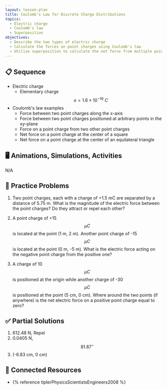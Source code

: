 ```yaml
---
layout: lesson-plan
title: Coulomb's Law for Discrete Charge Distributions
topics:
  - Electric charge
  - Coulomb's law
  - Superposition
objectives:
  - Describe the two types of electric charge
  - Calculate the forces on point charges using Coulomb's law
  - Utilize superposition to calculate the net force from multiple point charges
---
```


## 📋 Sequence

* Electric charge
  * Elementary charge $$e = 1.6 \times 10^{-19} \: C$$
* Coulomb's law examples
  * Force between two point charges along the x-axis
  * Force between two point charges positioned at arbitrary points in the xy-plane
  * Force on a point charge from two other point charges
  * Net force on a point charge at the center of a square
  * Net force on a point charge at the center of an equilateral triangle

## 🖥️ Animations, Simulations, Activities

N/A

## 📝 Practice Problems

1. Two point charges, each with a charge of +1.5 mC are separated by a distance of 5.75 m. What is the magnitude of the electric force between the point charges? Do they attract or repel each other?

1. A point charge of +15 $$\mu C$$ is located at the point (1 m, 2 m). Another point charge of -15 $$\mu C$$ is located at the point (0 m, -5 m). What is the electric force acting on the negative point charge from the positive one?

1. A charge of 10 $$\mu C$$ is positioned at the origin while another charge of -30 $$\mu C$$ is positioned at the point (5 cm, 0 cm). Where around the two points (if anywhere) is the net electric force on a positive point charge equal to zero?

## ✅ Partial Solutions

1. 612.48 N, Repel
1. 0.0405 N, $$81.87^\circ$$
1. (-6.83 cm, 0 cm)

## 📘 Connected Resources

* {% reference tiplerPhysicsScientistsEngineers2008 %}
